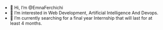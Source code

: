 - 👋 Hi, I’m @EmnaFerchichi
- 👀 I’m interested in Web Development, Artificial Intelligence And Devops.
- 🌱 I’m currently searching for a final year Internship that will last for at least 4 months.


<!---
EmnaFerchichi/EmnaFerchichi is a ✨ special ✨ repository because its `README.md` (this file) appears on your GitHub profile.
You can click the Preview link to take a look at your changes.

